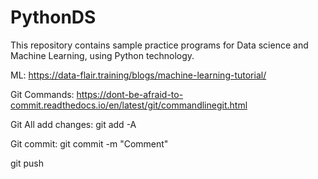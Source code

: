 # PythonDS
This repository contains sample practice programs for Data science and Machine Learning, using Python technology.

ML:
https://data-flair.training/blogs/machine-learning-tutorial/


Git Commands:
https://dont-be-afraid-to-commit.readthedocs.io/en/latest/git/commandlinegit.html

Git All add changes:
git add -A 

Git commit:
git commit -m "Comment"

git push
